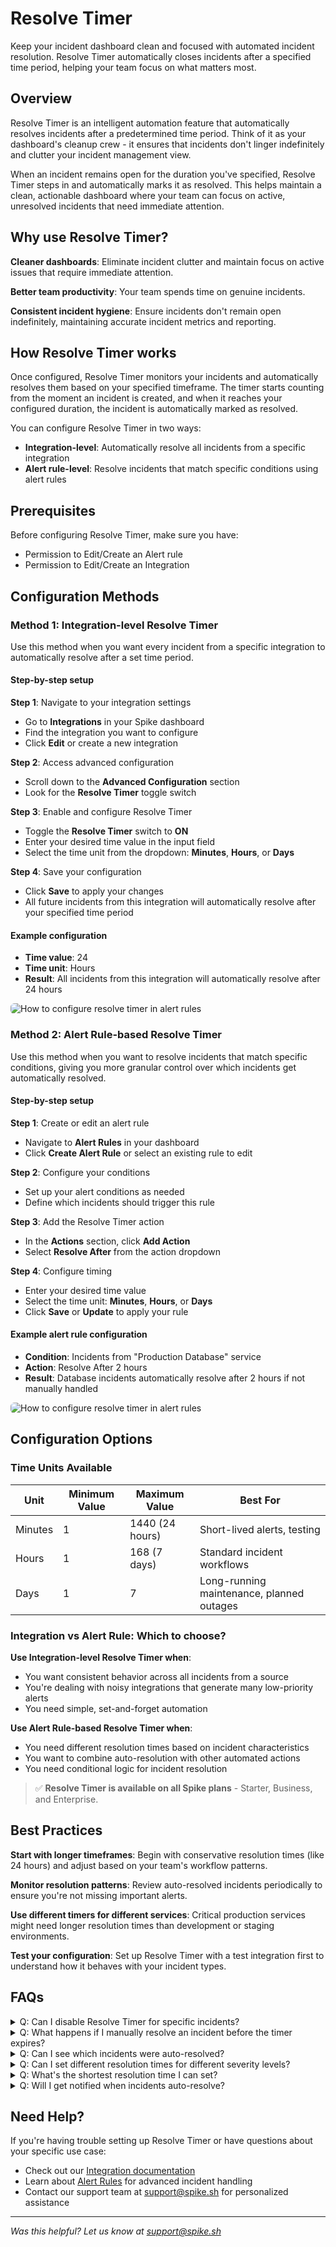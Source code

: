 # Resolve Timer

Keep your incident dashboard clean and focused with automated incident resolution. Resolve Timer automatically closes incidents after a specified time period, helping your team focus on what matters most.

## Overview

Resolve Timer is an intelligent automation feature that automatically resolves incidents after a predetermined time period. Think of it as your dashboard's cleanup crew - it ensures that incidents don't linger indefinitely and clutter your incident management view.

When an incident remains open for the duration you've specified, Resolve Timer steps in and automatically marks it as resolved. This helps maintain a clean, actionable dashboard where your team can focus on active, unresolved incidents that need immediate attention.

## Why use Resolve Timer?

**Cleaner dashboards**: Eliminate incident clutter and maintain focus on active issues that require immediate attention.

**Better team productivity**: Your team spends time on genuine incidents.

**Consistent incident hygiene**: Ensure incidents don't remain open indefinitely, maintaining accurate incident metrics and reporting.

## How Resolve Timer works

Once configured, Resolve Timer monitors your incidents and automatically resolves them based on your specified timeframe. The timer starts counting from the moment an incident is created, and when it reaches your configured duration, the incident is automatically marked as resolved.

You can configure Resolve Timer in two ways:
- **Integration-level**: Automatically resolve all incidents from a specific integration
- **Alert rule-level**: Resolve incidents that match specific conditions using alert rules

## Prerequisites

Before configuring Resolve Timer, make sure you have:
- Permission to Edit/Create an Alert rule
- Permission to Edit/Create an Integration

## Configuration Methods

### Method 1: Integration-level Resolve Timer

Use this method when you want every incident from a specific integration to automatically resolve after a set time period.

#### Step-by-step setup

**Step 1**: Navigate to your integration settings
- Go to **Integrations** in your Spike dashboard
- Find the integration you want to configure
- Click **Edit** or create a new integration

**Step 2**: Access advanced configuration
- Scroll down to the **Advanced Configuration** section
- Look for the **Resolve Timer** toggle switch

**Step 3**: Enable and configure Resolve Timer
- Toggle the **Resolve Timer** switch to **ON**
- Enter your desired time value in the input field
- Select the time unit from the dropdown: **Minutes**, **Hours**, or **Days**

**Step 4**: Save your configuration
- Click **Save** to apply your changes
- All future incidents from this integration will automatically resolve after your specified time period

#### Example configuration
- **Time value**: 24
- **Time unit**: Hours
- **Result**: All incidents from this integration will automatically resolve after 24 hours

<img src="../.gitbook/assets/setup resolve timer (integration).png" style="border-radius: 6px;" alt="How to configure resolve timer in alert rules">


### Method 2: Alert Rule-based Resolve Timer

Use this method when you want to resolve incidents that match specific conditions, giving you more granular control over which incidents get automatically resolved.

#### Step-by-step setup

**Step 1**: Create or edit an alert rule
- Navigate to **Alert Rules** in your dashboard
- Click **Create Alert Rule** or select an existing rule to edit

**Step 2**: Configure your conditions
- Set up your alert conditions as needed
- Define which incidents should trigger this rule

**Step 3**: Add the Resolve Timer action
- In the **Actions** section, click **Add Action**
- Select **Resolve After** from the action dropdown

**Step 4**: Configure timing
- Enter your desired time value
- Select the time unit: **Minutes**, **Hours**, or **Days**
- Click **Save** or **Update** to apply your rule

#### Example alert rule configuration
- **Condition**: Incidents from "Production Database" service
- **Action**: Resolve After 2 hours
- **Result**: Database incidents automatically resolve after 2 hours if not manually handled

<img src="../.gitbook/assets/Setup resovle timer (alert rules).png" style="border-radius: 6px;" alt="How to configure resolve timer in alert rules">

## Configuration Options

### Time Units Available
| Unit | Minimum Value | Maximum Value | Best For |
|------|---------------|---------------|----------|
| Minutes | 1 | 1440 (24 hours) | Short-lived alerts, testing |
| Hours | 1 | 168 (7 days) | Standard incident workflows |
| Days | 1 | 7 | Long-running maintenance, planned outages |

### Integration vs Alert Rule: Which to choose?

**Use Integration-level Resolve Timer when**:
- You want consistent behavior across all incidents from a source
- You're dealing with noisy integrations that generate many low-priority alerts
- You need simple, set-and-forget automation

**Use Alert Rule-based Resolve Timer when**:
- You need different resolution times based on incident characteristics
- You want to combine auto-resolution with other automated actions
- You need conditional logic for incident resolution


> ✅ **Resolve Timer is available on all Spike plans** - Starter, Business, and Enterprise.

## Best Practices

**Start with longer timeframes**: Begin with conservative resolution times (like 24 hours) and adjust based on your team's workflow patterns.

**Monitor resolution patterns**: Review auto-resolved incidents periodically to ensure you're not missing important alerts.

**Use different timers for different services**: Critical production services might need longer resolution times than development or staging environments.

**Test your configuration**: Set up Resolve Timer with a test integration first to understand how it behaves with your incident types.

## FAQs

<details>
<summary>Q: Can I disable Resolve Timer for specific incidents?</summary>
A: Not for individual incidents, but you can disable it at the integration level or modify alert rule conditions to exclude certain incident types.
</details>

<details>
<summary>Q: What happens if I manually resolve an incident before the timer expires?</summary>
A: Manual resolution takes priority. The timer stops, and the incident remains manually resolved.
</details>

<details>
<summary>Q: Can I see which incidents were auto-resolved?</summary>
A: Yes, auto-resolved incidents show a `Resolved (timer)` status. You can also check activity log to see if the incident was auto
</details>

<details>
<summary>Q: Can I set different resolution times for different severity levels?</summary>
A: Yes, using alert rules you can create different Resolve Timer configurations based on incident severity, service, or other conditions.
</details>

<details>
<summary>Q: What's the shortest resolution time I can set?</summary>
A: The minimum is 1 minute, though we recommend at least 15-30 minutes for most use cases to allow for proper incident handling.
</details>

<details>
<summary>Q: Will I get notified when incidents auto-resolve?</summary>
A: This depends on your notification settings. You can configure whether you want to receive notifications for auto-resolved incidents.
</details>

## Need Help?

If you're having trouble setting up Resolve Timer or have questions about your specific use case:
- Check out our [Integration documentation](https://docs.spike.sh/integrations-guideline/create-integration-and-service-on-dashboard)
- Learn about [Alert Rules](https://docs.spike.sh/alerts/alert-rules) for advanced incident handling
- Contact our support team at support@spike.sh for personalized assistance

---

*Was this helpful? Let us know at support@spike.sh*